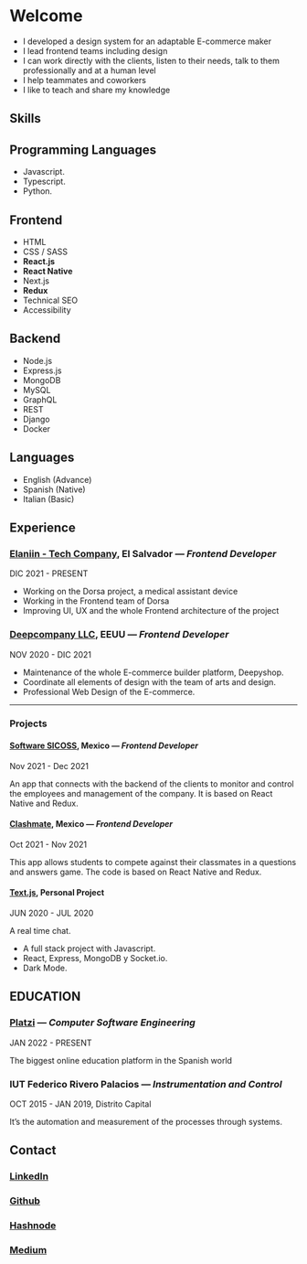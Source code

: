 # Welcome
- I developed a design system for an adaptable E-commerce maker
- I lead frontend teams including design
- I can work directly with the clients, listen to their needs, talk to them professionally and at a human level
- I help teammates and coworkers
- I like to teach and share my knowledge

## Skills

## Programming Languages
- Javascript.
- Typescript.
- Python.

## Frontend
- HTML
- CSS / SASS
- **React.js**
- **React Native**
- Next.js
- **Redux**
- Technical SEO
- Accessibility

## Backend
- Node.js
- Express.js
- MongoDB
- MySQL
- GraphQL
- REST
- Django
- Docker


## Languages
- English (Advance)
- Spanish (Native)
- Italian (Basic)

## Experience


### **[Elaniin - Tech Company](https://elaniin.com/), El Salvador** *— Frontend Developer*
DIC 2021 - PRESENT

- Working on the Dorsa project, a medical assistant device
- Working in the Frontend team of Dorsa
- Improving UI, UX and the whole Frontend architecture of the project


### **[Deepcompany LLC](https://www.deepcompany.com), EEUU** *— Frontend Developer*
NOV 2020 - DIC 2021

- Maintenance of the whole E-commerce builder platform, Deepyshop.
- Coordinate all elements of design with the team of arts and design.
- Professional Web Design of the E-commerce.


---

### Projects


#### **[Software SICOSS](https://apps.apple.com/no/app/si-m%C3%B3vil/id1500641662), Mexico** *— Frontend Developer*
Nov 2021 - Dec 2021

An app that connects with the backend of the clients to monitor and control the employees and management of the company. It is based on React Native and Redux.

#### **[Clashmate](https://apps.apple.com/us/app/clashmate/id1526601121), Mexico** *— Frontend Developer*
Oct 2021 - Nov 2021

This app allows students to compete against their classmates in a questions and answers game. The code is based on React Native and Redux.

#### **[Text.js](https://henryjperez.github.io/text-js/), Personal Project**
JUN 2020 - JUL 2020

A real time chat.

- A full stack project with Javascript.
- React, Express, MongoDB y Socket.io.
- Dark Mode.




## EDUCATION 


### **[Platzi](https://platzi.com)** *— Computer Software Engineering*
JAN 2022 - PRESENT

The biggest online education platform in the Spanish world

### **IUT Federico Rivero Palacios** *— Instrumentation and Control*

OCT 2015 - JAN 2019, Distrito Capital

It’s the automation and measurement of the processes through systems.


## Contact

### [LinkedIn](https://www.linkedin.com/in/henryjperez/)
### [Github](https://github.com/henryjperez)
### [Hashnode](https://henryjperez.hashnode.dev/)
### [Medium](https://medium.com/@henryjperez)

<!--
**henryjperez/henryjperez** is a ✨ _special_ ✨ repository because its `README.md` (this file) appears on your GitHub profile.

Here are some ideas to get you started:

- 🔭 I’m currently working on ...
- 🌱 I’m currently learning ...
- 👯 I’m looking to collaborate on ...
- 🤔 I’m looking for help with ...
- 💬 Ask me about ...
- 📫 How to reach me: ...
- 😄 Pronouns: ...
- ⚡ Fun fact: ...
-->
